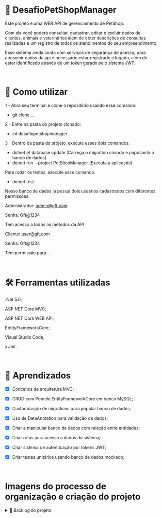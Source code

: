 # 🎯 DesafioPetShopManager

Este projeto é uma WEB API de gerenciamento de PetShop.

Com ela você poderá consultar, cadastrar, editar e excluir dados de clientes, animais e veterinários além de obter descrições de consultas realizadas e um registro de todos os atendimentos do seu empreendimento.

Esse sistema ainda conta com serviços de segurança de acesso, para consumir dados da api é necessário estar registrado e logado, além de estar identificado através de um token gerado pelo sistema JWT.

<br>

# 🧰 Como utilizar

1 - Abra seu terminal e clone o repositório usando esse comando:
- git clone ...

2 - Entre na pasta do projeto clonado:
- cd desafiopetshopmanager

3 - Dentro da pasta do projeto, execute esses dois comandos: 
- dotnet ef database update (Carrega o migration criando e populando o banco de dados) 
- dotnet run --project PetShopManager (Executa a aplicação)

Para rodar os testes, execute esse comando:
- dotnet test

Nosso banco de dados já possui dois usuários cadastrados com diferentes permissões:

Administrador: admin@gft.com

Senha: Gft@1234

Tem acesso a todos os métodos da API

Cliente: user@gft.com

Senha: Gft@1234

Tem permissão para ...

<br>

# 🛠 Ferramentas utilizadas

.Net 5.0;

ASP NET Core MVC;

ASP NET Cora WEB API;

EntityFrameworkCore;

Visual Studio Code;

xUnit.

<br>

# 📖 Aprendizados

- [x] Conceitos de arquitetura MVC;

- [x] CRUD com Pomelo.EntityFrameworkCore em banco MySQL;

- [x] Customização de migrations para popular banco de dados;

- [x] Uso de DataAnotation para validação de dados;

- [x] Criar e manipular banco de dados com relação entre entidades;

- [x] Criar rotas para acesso a dados do sistema;

- [x] Criar sistema de autenticação por tokens JWT;

- [x] Criar testes unitários usando banco de dados mockado;

<br>

# Imagens do processo de organização e criação do projeto

<details>
<summary>🏦 Backlog do projeto</summary>
<img src="./assets/img/Trello1.JPG" width="900px">
</details>
